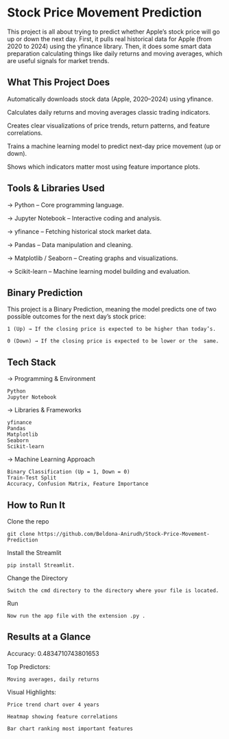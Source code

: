
# Stock Price Movement Prediction

This project is all about trying to predict whether Apple’s stock price will go up or down the next day. First, it pulls real historical data for Apple (from 2020 to 2024) using the yfinance library. Then, it does some smart data preparation calculating things like daily returns and moving averages, which are useful signals for market trends.




## What This Project Does

Automatically downloads stock data (Apple, 2020–2024) using yfinance.

Calculates daily returns and moving averages classic trading indicators.

Creates clear visualizations of price trends, return patterns, and feature correlations.

Trains a machine learning model to predict next-day price movement (up or down).

Shows which indicators matter most using feature importance plots.
## Tools & Libraries Used

-> Python – Core programming language.

-> Jupyter Notebook – Interactive coding and analysis.

-> yfinance – Fetching historical stock market data.

-> Pandas – Data manipulation and cleaning.

-> Matplotlib / Seaborn – Creating graphs and visualizations.

-> Scikit-learn – Machine learning model building and evaluation.
## Binary Prediction

This project is a Binary Prediction, meaning the model predicts one of two possible outcomes for the next day’s stock price:

    1 (Up) → If the closing price is expected to be higher than today’s.

    0 (Down) → If the closing price is expected to be lower or the  same.
## Tech Stack

-> Programming & Environment

    Python 
    Jupyter Notebook


-> Libraries & Frameworks

    yfinance
    Pandas
    Matplotlib
    Seaborn
    Scikit-learn

-> Machine Learning Approach

    Binary Classification (Up = 1, Down = 0)
    Train-Test Split
    Accuracy, Confusion Matrix, Feature Importance
## How to Run It

Clone the repo

    git clone https://github.com/Beldona-Anirudh/Stock-Price-Movement-Prediction
    


Install the Streamlit

    pip install Streamlit.

Change the Directory

    Switch the cmd directory to the directory where your file is located.

Run 

    Now run the app file with the extension .py .
## Results at a Glance

Accuracy: 0.4834710743801653

Top Predictors: 
    
    Moving averages, daily returns

Visual Highlights:

    Price trend chart over 4 years

    Heatmap showing feature correlations

    Bar chart ranking most important features